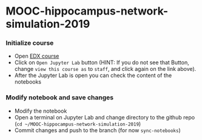 # MOOC-hippocampus-network-simulation-2019

### Initialize course
- Open [EDX course](https://courseware.epfl.ch/courses/course-v1:EPFL+SimNeuro2+2019_2/courseware/ba6f8be8f0bb4956a94147f7a09e4cf4/f949d2c29dd94e1aa86bdc0d7a69c3fe/1?activate_block_id=block-v1%3AEPFL%2BSimNeuro2%2B2019_2%2Btype%40vertical%2Bblock%40e7654d4da7334108b7fa55e2338e41e5)
- Click on `Open Jupyter Lab` button (HINT: If you do not see that Button, change `view this course as` to `staff`, and click again on the link above).
- After the Jupyter Lab is open you can check the content of the notebooks

### Modify notebook and save changes
- Modify the notebook
- Open a terminal on Jupyter Lab and change directory to the github repo (`cd ~/MOOC-hippocampus-network-simulation-2019`)
- Commit changes and push to the branch (for now `sync-notebooks`)
